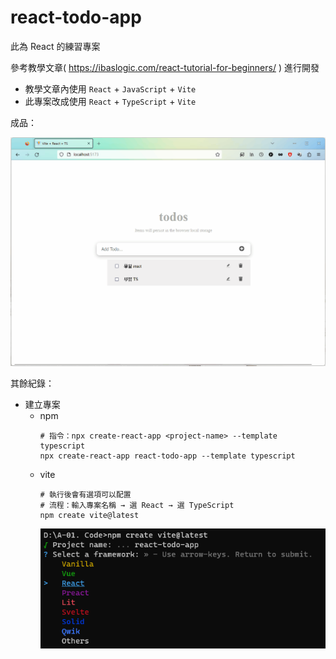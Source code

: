# react-todo-app

此為 React 的練習專案

參考教學文章( https://ibaslogic.com/react-tutorial-for-beginners/ ) 進行開發

- 教學文章內使用 `React` + `JavaScript` + `Vite`
- 此專案改成使用 `React` + `TypeScript` + `Vite`

成品：

<img src="https://github.com/PinXian53/react-todo-app/blob/main/image/demo.gif" alt="image">

其餘紀錄：
- 建立專案
  - npm
      ```shell
      # 指令：npx create-react-app <project-name> --template typescript
      npx create-react-app react-todo-app --template typescript
      ```
  - vite
      ```shell
      # 執行後會有選項可以配置 
      # 流程：輸入專案名稱 → 選 React → 選 TypeScript
      npm create vite@latest
      ```
      <img src="https://github.com/PinXian53/react-todo-app/blob/main/image/vite.png" alt="image">
    